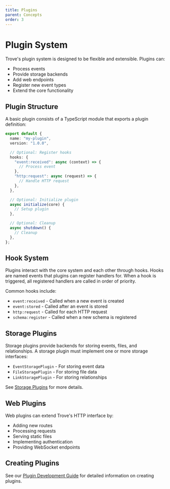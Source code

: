 ```yaml
---
title: Plugins
parent: Concepts
order: 3
---
```


# Plugin System

Trove's plugin system is designed to be flexible and extensible. Plugins can:

- Process events
- Provide storage backends
- Add web endpoints
- Register new event types
- Extend the core functionality

## Plugin Structure

A basic plugin consists of a TypeScript module that exports a plugin definition:

```ts
export default {
  name: "my-plugin",
  version: "1.0.0",

  // Optional: Register hooks
  hooks: {
    "event:received": async (context) => {
      // Process event
    },
    "http:request": async (request) => {
      // Handle HTTP request
    },
  },

  // Optional: Initialize plugin
  async initialize(core) {
    // Setup plugin
  },

  // Optional: Cleanup
  async shutdown() {
    // Cleanup
  },
};
```

## Hook System

Plugins interact with the core system and each other through hooks. Hooks are
named events that plugins can register handlers for. When a hook is triggered,
all registered handlers are called in order of priority.

Common hooks include:

- `event:received` - Called when a new event is created
- `event:stored` - Called after an event is stored
- `http:request` - Called for each HTTP request
- `schema:register` - Called when a new schema is registered

## Storage Plugins

Storage plugins provide backends for storing events, files, and relationships. A
storage plugin must implement one or more storage interfaces:

- `EventStoragePlugin` - For storing event data
- `FileStoragePlugin` - For storing file data
- `LinkStoragePlugin` - For storing relationships

See [Storage Plugins](./storage-plugins.md) for more details.

## Web Plugins

Web plugins can extend Trove's HTTP interface by:

- Adding new routes
- Processing requests
- Serving static files
- Implementing authentication
- Providing WebSocket endpoints

## Creating Plugins

See our [Plugin Development Guide](./creating-plugins.md) for detailed
information on creating plugins.
